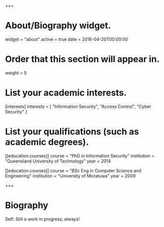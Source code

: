 +++
# About/Biography widget.
widget = "about"
active = true
date = 2016-04-20T00:00:00

# Order that this section will appear in.
weight = 5

# List your academic interests.
[interests]
  interests = [
    "Information Security",
    "Access Control",
    "Cyber Security"
  ]

# List your qualifications (such as academic degrees).
[[education.courses]]
  course = "PhD in Information Security"
  institution = "Queensland University of Technology"
  year = 2014

[[education.courses]]
  course = "BSc Eng in Computer Science and Engineering"
  institution = "University of Moratuwa"
  year = 2009
 
+++

# Biography

Self: Still a work in progress, always!
